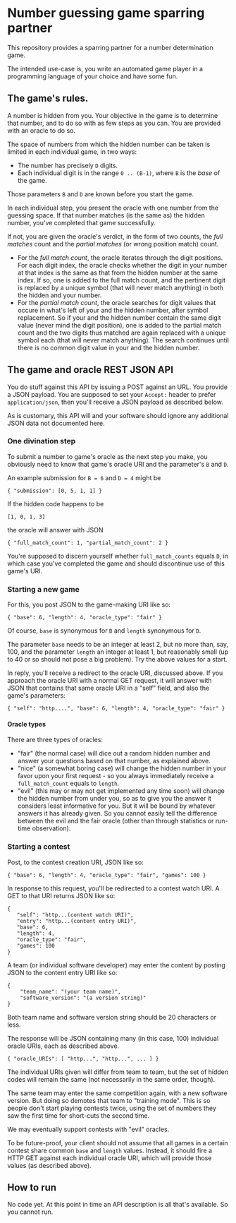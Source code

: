 # Number guessing game sparring partner

This repository provides a sparring partner for a number determination game.

The intended use-case is, you write an automated game player in a programming language of your choice and have some fun.

## The game's rules.

A number is hidden from you. Your objective in the game is to determine that number, and to do so with as few steps as you can.  You are provided with an oracle to do so.

The space of numbers from which the hidden number can be taken is limited in each individual game, in two ways:

* The number has precisely `D` digits.
* Each individual digit is in the range `0 .. (B-1)`, where `B` is the _base_ of the game.

Those parameters `B` and `D` are known before you start the game.

In each individual step, you present the oracle with one number from the guessing space.  If that number matches (is the same as) the hidden number, you've completed that game successfully.

If not, you are given the oracle's verdict, in the form of two counts, the _full matches_ count and the _partial matches_ (or wrong position match) count.

* For the _full match count_, the oracle iterates through the digit positions. For each digit index, the oracle checks whether the digit in your number at that index is the same as that from the hidden number at the same index. If so, one is added to the full match count, and the pertinent digit is replaced by a unique symbol (that will never match anything) in both the hidden and your number.
* For the _partial match count_, the oracle searches for digit values that occure in what's left of your and the hidden number, after symbol replacement.  So if your and the hidden number contain the same digit value (never mind the digit position), one is added to the partial match count and the two digits thus matched are again replaced with a unique symbol each (that will never match anything). The search continues until there is no common digit value in your and the hidden number.

## The game and oracle REST JSON API

You do stuff against this API by issuing a POST against an URL.  You provide a JSON payload. You are supposed to set your `Accept:` header to prefer `application/json`, then you'll receive a JSON payload as described below.

As is customary, this API will and your software should ignore any additional JSON data not documented here.

### One divination step

To submit a number to game's oracle as the next step you make, you obviously need to know that game's oracle URI and the parameter's `B` and `D`.

An example submission for `B = 6` and `D = 4` might be

    { "submission": [0, 5, 1, 1] }

If the hidden code happens to be

    [1, 0, 1, 3]

the oracle will answer with JSON

    { "full_match_count": 1, "partial_match_count": 2 }

You're supposed to discern yourself whether `full_match_counts` equals `D`, in which case you've completed the game and should discontinue use of this game's URI.

### Starting a new game

For this, you post JSON to the game-making URI like so:

    { "base": 6, "length": 4, "oracle_type": "fair" }

Of course, `base` is synonymous for `B` and `length` synonymous for `D`.

The parameter `base` needs to be an integer at least 2, but no more than, say, 100, and the parameter `length` an integer at least 1, but reasonably small (up to 40 or so should not pose a big problem).  Try the above values for a start.

In reply, you'll receive a redirect to the oracle URI, discussed above.  If you approach the oracle URI with a normal GET request, it will answer with JSON that contains that same oracle URI in a "self" field, and also the game's parameters:

    { "self": "http....", "base": 6, "length": 4, "oracle_type": "fair" }

#### Oracle types

There are three types of oracles:

* "fair" (the normal case) will dice out a random hidden number and answer your questions based on that number, as explained above.
* "nice" (a somewhat boring case) will change the hidden number in your favor upon your first request - so you always immediately receive a `full_match_count` equals to `length`.
* "evil" (this may or may not get implemented any time soon) will change the hidden number from under you, so as to give you the answer it considers least informative for you. But it will be bound by whatever answers it has already given. So you cannot easily tell the difference between the evil and the fair oracle (other than through statistics or run-time observation).

### Starting a contest

Post, to the contest creation URI, JSON like so:

    { "base": 6, "length": 4, "oracle_type": "fair", "games": 100 }

In response to this request, you'll be redirected to a contest watch URI.  A GET to that URI returns JSON like so:

    {
       "self": "http...(content watch URI)",
       "entry": "http...(content entry URI)",
       "base": 6,
       "length": 4,
       "oracle_type": "fair",
       "games": 100
    }

A team (or individual software developer) may enter the content by posting JSON to the content entry URI like so:

    {
        "team_name": "(your team name)",
        "software_version": "(a version string)"
    }

Both team name and software version string should be 20 characters or less.

The response will be JSON containing many (in this case, 100) individual oracle URIs, each as described above.

    { "oracle_URIs": [ "http...", "http...", ... ] }

The individual URIs given will differ from team to team, but the set of hidden codes will remain the same (not necessarily in the same order, though).

The same team may enter the same competition again, with a new software version. But doing so demotes that team to "training mode". This is so people don't start playing contests twice, using the set of numbers they saw the first time for short-cuts the second time.

We may eventually support contests with "evil" oracles.

To be future-proof, your client should not assume that all games in a certain contest share common `base` and `length` values.  Instead, it should fire a HTTP GET against each individual oracle URI, which will provide those values (as described above).

## How to run

No code yet. At this point in time an API description is all that's available.  So you cannot run.
